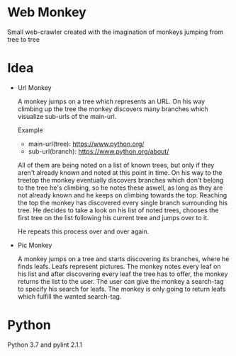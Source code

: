 Web Monkey
==========

Small web-crawler created with the imagination of monkeys jumping from tree to tree


Idea
====

  * Url Monkey

    A monkey jumps on a tree which represents an URL. On his way climbing up the tree
    the monkey discovers many branches which visualize sub-urls of the main-url.

    Example

    * main-url(tree):  https://www.python.org/
    * sub-url(branch): https://www.python.org/about/

    All of them are being noted on a list of known trees, but only if they aren't already
    known and noted at this point in time. On his way to the treetop the monkey eventually
    discovers branches which don't belong to the tree he's climbing, so he notes these aswell,
    as long as they are not already known and he keeps on climbing towards the top. Reaching the
    top the monkey has discovered every single branch surrounding his tree. He decides to take
    a look on his list of noted trees, chooses the first tree on the list following his current
    tree and jumps over to it.

    He repeats this process over and over again.

  * Pic Monkey

    A monkey jumps on a tree and starts discovering its branches, where he finds leafs. Leafs
    represent pictures. The monkey notes every leaf on his list and after discovering every leaf
    the tree has to offer, the monkey returns the list to the user.
    The user can give the monkey a search-tag to specify his search for leafs. The monkey is only going to
    return leafs which fulfill the wanted search-tag.


Python
======

Python 3.7 and pylint 2.1.1
